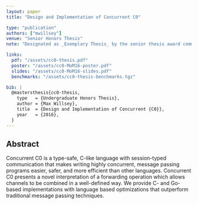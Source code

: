 ```yaml
---
layout: paper
title: "Design and Implementation of Concurrent C0"

type: "publication"
authors: ["mwillsey"]
venue: "Senior Honors Thesis"
note: "Designated as _Exemplary Thesis_ by the senior thesis award committee"

links:
  pdf: "/assets/cc0-thesis.pdf"
  poster: "/assets/cc0-MoM16-poster.pdf"
  slides: "/assets/cc0-MoM16-slides.pdf"
  benchmarks: "/assets/cc0-thesis-benchmarks.tgz"

bib: |
  @mastersthesis{cc0-thesis,
    type   = {Undergraduate Honors Thesis},
    author = {Max Willsey},
    title  = {Design and Implementation of Concurrent {C0}},
    year   = {2016},
  }
---
```


## Abstract

Concurrent C0 is a type-safe, C-like language with session-typed
communication that makes writing highly concurrent, message passing
programs easier, safer, and more efficient than other
languages. Concurrent C0 presents a novel interpretation of a
forwarding operation which allows channels to be combined in a
well-defined way. We provide C- and Go-based implementations with
language based optimizations that outperform traditional message
passing techniques.
